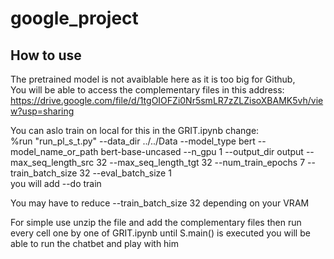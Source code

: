 # google_project
 
## How to use 

The pretrained model is not avaiblable here as it is too big for Github,  
You will be able to access the complementary files in this address: https://drive.google.com/file/d/1tgOIOFZi0Nr5smLR7zZLZisoXBAMK5vh/view?usp=sharing

You can aslo train on local for this in the GRIT.ipynb change:  
%run "run_pl_s_t.py" --data_dir ../../Data --model_type bert --model_name_or_path bert-base-uncased --n_gpu 1 --output_dir output --max_seq_length_src 32 --max_seq_length_tgt 32 --num_train_epochs 7 --train_batch_size 32 --eval_batch_size 1  
you will add --do train

You may have to reduce --train_batch_size 32 depending on your VRAM  

For simple use unzip the file and add the complementary files then run every cell one by one of GRIT.ipynb until S.main() is executed you will be able to run the chatbet and play with him 
